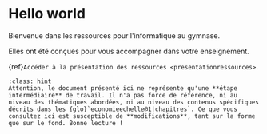 ````{image} 0_chatbot.svg
```` 

# Hello world

Bienvenue dans les ressources pour l'informatique au gymnase. 

Elles ont été conçues pour vous accompagner dans votre enseignement. <!-- Une version maître existe également, disponible ici.  -->

{ref}`Accéder à la présentation des ressources <presentationressources>`.

````{admonition} Ces ressources sont en cours de rédaction
:class: hint
Attention, le document présenté ici ne représente qu'une **étape intermédiaire** de travail. Il n'a pas force de référence, ni au niveau des thématiques abordées, ni au niveau des contenus spécifiques décrits dans les {glo}`economieechelle@1|chapitres`. Ce que vous consultez ici est susceptible de **modifications**, tant sur la forme que sur le fond. Bonne lecture !
````